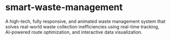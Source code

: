 # smart-waste-management
A high-tech, fully responsive, and animated waste management system that solves real-world waste collection inefficiencies using real-time tracking, AI-powered route optimization, and interactive data visualization.
